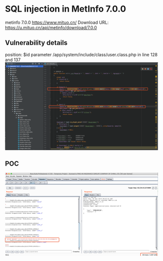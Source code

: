 # SQL injection in MetInfo 7.0.0
metinfo 7.0.0 https://www.mituo.cn/ 
Download URL: https://u.mituo.cn/api/metinfo/download/7.0.0

## Vulnerability details
position:  $id parameter /app/system/include/class/user.class.php in line 128 and 137
![](https://github.com/rebic/metinfo/blob/master/1111.png)

## POC
![](https://github.com/rebic/metinfo/blob/master/222.png)
